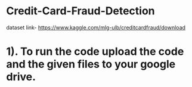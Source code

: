 # Credit-Card-Fraud-Detection
dataset link- https://www.kaggle.com/mlg-ulb/creditcardfraud/download <br>
# 1). To run the code upload the code and the given files to your google drive.
